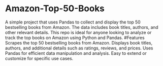 # Amazon-Top-50-Books
A simple project that uses Pandas to collect and display the top 50 bestselling books from Amazon. The data includes book titles, authors, and other relevant details. This repo is ideal for anyone looking to analyze or track the top books on Amazon using Python and Pandas.
#Features
Scrapes the top 50 bestselling books from Amazon.
Displays book titles, authors, and additional details such as ratings, reviews, and prices.
Uses Pandas for efficient data manipulation and analysis.
Easy to extend or customize for specific use cases.
